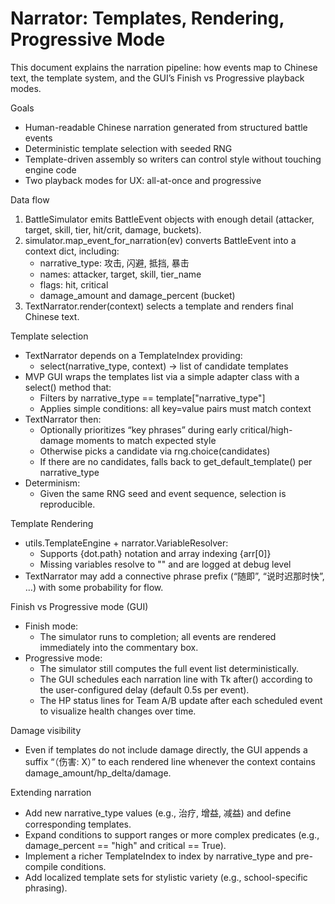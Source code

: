 # Narrator: Templates, Rendering, Progressive Mode

This document explains the narration pipeline: how events map to Chinese text, the template system, and the GUI’s Finish vs Progressive playback modes.

Goals
- Human-readable Chinese narration generated from structured battle events
- Deterministic template selection with seeded RNG
- Template-driven assembly so writers can control style without touching engine code
- Two playback modes for UX: all-at-once and progressive

Data flow
1) BattleSimulator emits BattleEvent objects with enough detail (attacker, target, skill, tier, hit/crit, damage, buckets).
2) simulator.map_event_for_narration(ev) converts BattleEvent into a context dict, including:
   - narrative_type: 攻击, 闪避, 抵挡, 暴击
   - names: attacker, target, skill, tier_name
   - flags: hit, critical
   - damage_amount and damage_percent (bucket)
3) TextNarrator.render(context) selects a template and renders final Chinese text.

Template selection
- TextNarrator depends on a TemplateIndex providing:
  - select(narrative_type, context) -> list of candidate templates
- MVP GUI wraps the templates list via a simple adapter class with a select() method that:
  - Filters by narrative_type == template["narrative_type"]
  - Applies simple conditions: all key=value pairs must match context
- TextNarrator then:
  - Optionally prioritizes “key phrases” during early critical/high-damage moments to match expected style
  - Otherwise picks a candidate via rng.choice(candidates)
  - If there are no candidates, falls back to get_default_template() per narrative_type
- Determinism:
  - Given the same RNG seed and event sequence, selection is reproducible.

Template Rendering
- utils.TemplateEngine + narrator.VariableResolver:
  - Supports {dot.path} notation and array indexing {arr[0]}
  - Missing variables resolve to "" and are logged at debug level
- TextNarrator may add a connective phrase prefix (“随即”, “说时迟那时快”, …) with some probability for flow.

Finish vs Progressive mode (GUI)
- Finish mode:
  - The simulator runs to completion; all events are rendered immediately into the commentary box.
- Progressive mode:
  - The simulator still computes the full event list deterministically.
  - The GUI schedules each narration line with Tk after() according to the user-configured delay (default 0.5s per event).
  - The HP status lines for Team A/B update after each scheduled event to visualize health changes over time.

Damage visibility
- Even if templates do not include damage directly, the GUI appends a suffix “（伤害: X）” to each rendered line whenever the context contains damage_amount/hp_delta/damage.

Extending narration
- Add new narrative_type values (e.g., 治疗, 增益, 减益) and define corresponding templates.
- Expand conditions to support ranges or more complex predicates (e.g., damage_percent == "high" and critical == True).
- Implement a richer TemplateIndex to index by narrative_type and pre-compile conditions.
- Add localized template sets for stylistic variety (e.g., school-specific phrasing).